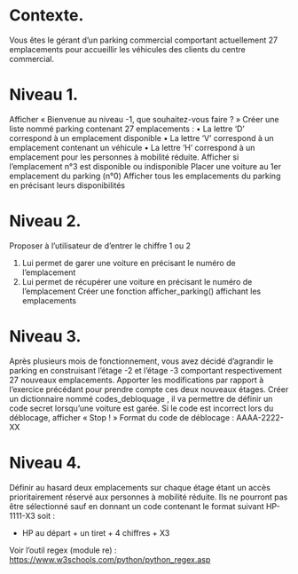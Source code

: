 # Contexte.
Vous êtes le gérant d’un parking commercial comportant
actuellement 27 emplacements pour accueillir les véhicules des
clients du centre commercial.


# Niveau 1.
Afficher « Bienvenue au niveau -1, que souhaitez-vous faire ? »
Créer une liste nommé parking contenant 27 emplacements :
• La lettre ‘D’ correspond à un emplacement disponible
• La lettre ‘V’ correspond à un emplacement contenant un
véhicule
• La lettre ‘H’ correspond à un emplacement pour les personnes
à mobilité réduite.
Afficher si l’emplacement n°3 est disponible ou indisponible
Placer une voiture au 1er emplacement du parking (n°0)
Afficher tous les emplacements du parking en précisant leurs
disponibilités


# Niveau 2.
Proposer à l’utilisateur de d’entrer le chiffre 1 ou 2
1. Lui permet de garer une voiture en précisant le numéro de
l’emplacement
2. Lui permet de récupérer une voiture en précisant le numéro de
l’emplacement
Créer une fonction afficher_parking() affichant les emplacements


# Niveau 3.
Après plusieurs mois de fonctionnement, vous avez décidé d’agrandir
le parking en construisant l’étage -2 et l’étage -3 comportant
respectivement 27 nouveaux emplacements.
Apporter les modifications par rapport à l’exercice précédant pour
prendre compte ces deux nouveaux étages.
Créer un dictionnaire nommé codes_debloquage , il va permettre de
définir un code secret lorsqu’une voiture est garée. Si le code est
incorrect lors du déblocage, afficher « Stop ! »
Format du code de déblocage : AAAA-2222-XX


# Niveau 4.
Définir au hasard deux emplacements sur chaque étage étant un
accès prioritairement réservé aux personnes à mobilité réduite.
Ils ne pourront pas être sélectionné sauf en donnant un code
contenant le format suivant HP-1111-X3 soit :
- HP au départ + un tiret + 4 chiffres + X3

Voir l’outil regex (module re) : https://www.w3schools.com/python/python_regex.asp
